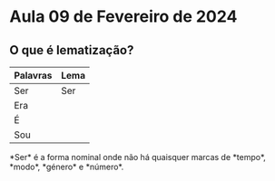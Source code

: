 # Aula 09 de Fevereiro de 2024

## O que é lematização?

| Palavras    | Lema        |
| ----------- | ----------- |
| Ser         |      Ser    |
| Era                
| É 
| Sou

<p>*Ser* é a forma nominal onde não há quaisquer marcas de *tempo*, *modo*, *género* e *número*.</p>

